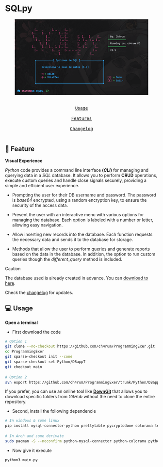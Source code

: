 # SQLpy
<div align = center>
<img src="./srcRun.png" height="250px">

&ensp;[<kbd> <br> Usage <br> </kbd>](#-usage)&ensp;
&ensp;[<kbd> <br> Features <br> </kbd>](#-feature)&ensp;
&ensp;[<kbd> <br> Changelog <br> </kbd>](https://github.com/ch4rum/ProgrammingExer/blob/master/Python/DBappT/CHANGELOG.md)&ensp;
<br></div>

## 👾 Feature
**Visual Experience**

$Python$ code provides a command line interface **$(CLI)$** for managing and querying data in a *SQL* database. It allows you to perform **CRUD** operations, execute custom queries and handle close signals securely, providing a simple and efficient user experience.

- Prompting the user for their DB username and password. The password is *base64* encrypted, using a random encryption key, to ensure the security of the access data.

- Present the user with an interactive menu with various options for managing the database. Each option is labeled with a number or letter, allowing easy navigation.

- Allow inserting new records into the database. Each function requests the necessary data and sends it to the database for storage.

- Methods that allow the user to perform queries and generate reports based on the data in the database. In addition, the option to run custom queries though the *different_query* method is included. 

> [!CAUTION]
> The database used is already created in advance. You can [download to here](https://github.com/ch4rum/ProgrammingExer/tree/master/DB/).

Check the [changelog](https://github.com/ch4rum/ProgrammingExer/blob/master/Python/DBappT/CHANGELOG.md) for updates.

## 💻 Usage

<b>Open a terminal</b>
-  First download the code
```sh
# Option 1
git clone --no-checkout https://github.com/ch4rum/ProgrammingExer.git
cd ProgrammingExer
git sparse-checkout init --cone
git sparse-checkout set Python/DBappT
git checkout main

# Option 2
svn export https://github.com/ch4rum/ProgrammingExer/trunk/Python/DBappT
```
If you prefer, you can use an online tool like [**DownGit**](https://downgit.github.io) that allows you to download specific folders from *GitHub* without the need to clone the entire repository.

- Second, install the following dependencie
```sh
# In windows & some linux 
pip install mysql-connector-python prettytable pycryptodome colorama termcolor 

# In Arch and some derivate
sudo pacman -S --noconfirm python-mysql-connector python-colorama python-prettytable python-pycryptodome python-termcolor 
```

- Now give it execute
```sh
python3 main.py
```